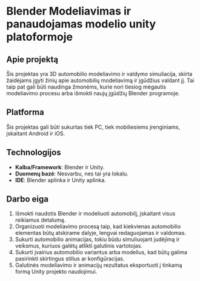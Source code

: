 # Blender Modeliavimas ir panaudojamas modelio unity platoformoje

## Apie projektą

Šis projektas yra 3D automobilio modeliavimo ir valdymo simuliacija, skirta žaidėjams įgyti žinių apie automobilių modeliavimą ir įgūdžius valdant jį. Tai taip pat gali būti naudinga žmonėms, kurie nori tiesiog mėgautis modeliavimo procesu arba išmokti naujų įgūdžių Blender programoje.

## Platforma

Šis projektas gali būti sukurtas tiek PC, tiek mobiliesiems įrenginiams, įskaitant Android ir iOS.

## Technologijos

- **Kalba/Framework**: Blender ir Unity.
- **Duomenų bazė**: Nesvarbu, nes tai yra lokalu.
- **IDE**: Blender aplinka ir Unity aplinka.

## Darbo eiga

1. Išmokti naudotis Blender ir modeliuoti automobilį, įskaitant visus reikiamus detalumą.
2. Organizuoti modeliavimo procesą taip, kad kiekvienas automobilio elementas būtų atskirame dalyje, lengvai redaguojamas ir valdomas.
3. Sukurti automobilio animacijas, tokiu būdu simuliuojant judėjimą ir veiksmus, kuriuos galėtų atlikti galutinis vartotojas.
4. Sukurti įvairius automobilio variantus arba modelius, kad būtų galima pasirinkti skirtingus stilius ar konfigūracijas.
5. Galutinės modeliavimo ir animacijų rezultatus eksportuoti į tinkamą formą Unity projekto naudojimui.
